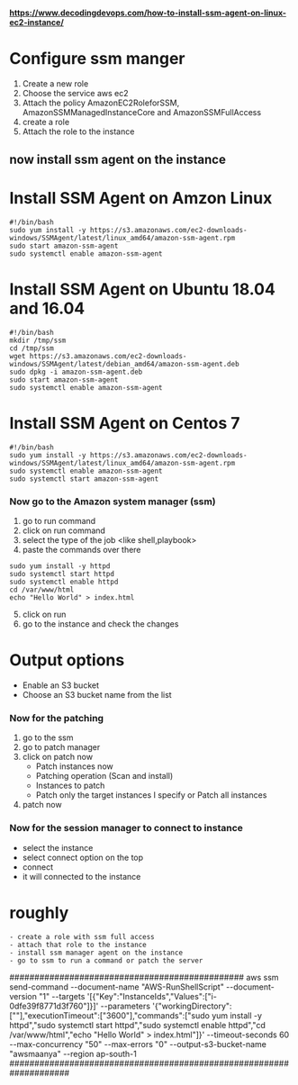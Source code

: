 #### https://www.decodingdevops.com/how-to-install-ssm-agent-on-linux-ec2-instance/

# Configure ssm manger
1) Create a new role
2) Choose the service aws ec2
3) Attach the policy AmazonEC2RoleforSSM, AmazonSSMManagedInstanceCore and AmazonSSMFullAccess
4) create a role
5) Attach the role to the instance
## now install ssm agent on the instance

# Install SSM Agent on Amzon Linux
```
#!/bin/bash
sudo yum install -y https://s3.amazonaws.com/ec2-downloads-windows/SSMAgent/latest/linux_amd64/amazon-ssm-agent.rpm
sudo start amazon-ssm-agent
sudo systemctl enable amazon-ssm-agent
```
# Install SSM Agent on Ubuntu 18.04 and 16.04
```
#!/bin/bash
mkdir /tmp/ssm
cd /tmp/ssm
wget https://s3.amazonaws.com/ec2-downloads-windows/SSMAgent/latest/debian_amd64/amazon-ssm-agent.deb
sudo dpkg -i amazon-ssm-agent.deb
sudo start amazon-ssm-agent
sudo systemctl enable amazon-ssm-agent
```
# Install SSM Agent on Centos 7
```
#!/bin/bash
sudo yum install -y https://s3.amazonaws.com/ec2-downloads-windows/SSMAgent/latest/linux_amd64/amazon-ssm-agent.rpm
sudo systemctl enable amazon-ssm-agent
sudo systemctl start amazon-ssm-agent
```

### Now go to the Amazon system manager (ssm)
1) go to run command
2) click on run command
3) select the type of the job <like shell,playbook> 
4) paste the commands over there
```
sudo yum install -y httpd
sudo systemctl start httpd
sudo systemctl enable httpd
cd /var/www/html
echo "Hello World" > index.html
```
5) click on run
6) go to the instance and check the changes

# Output options
- Enable an S3 bucket
- Choose an S3 bucket name from the list

### Now for the patching
1) go to the ssm
2) go to patch manager
3) click on patch now
     - Patch instances now
     - Patching operation (Scan and install)
     - Instances to patch
     - Patch only the target instances I specify or Patch all instances
4) patch now


### Now for the session manager to connect to instance
- select the instance
- select connect option on the top
- connect 
- it will connected to the instance





























# roughly
    - create a role with ssm full access
    - attach that role to the instance
    - install ssm manager agent on the instance
    - go to ssm to run a command or patch the server


###############################################
aws ssm send-command --document-name "AWS-RunShellScript" --document-version "1" --targets '[{"Key":"InstanceIds","Values":["i-0dfe39f8771d3f760"]}]' --parameters '{"workingDirectory":[""],"executionTimeout":["3600"],"commands":["sudo yum install -y httpd","sudo systemctl start httpd","sudo systemctl enable httpd","cd /var/www/html","echo \"Hello World\" > index.html"]}' --timeout-seconds 60 --max-concurrency "50" --max-errors "0" --output-s3-bucket-name "awsmaanya" --region ap-south-1
####################################################################
